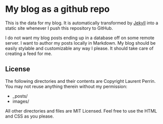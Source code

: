 My blog as a github repo
========================

This is the data for my blog.
It is automatically transformed by [Jekyll](http://github.com/mojombo/jekyll) into a static site whenever I push this repository to GitHub.

I do not want my blog posts ending up in a database off on some remote server.
I want to author my posts locally in Markdown.
My blog should be easily stylable and customizable any way I please.
It should take care of creating a feed for me.

License
-------
The following directories and their contents are Copyright Laurent Perrin.
You may not reuse anything therein without my permission:

- _posts/
- images/

All other directories and files are MIT Licensed.
Feel free to use the HTML and CSS as you please.
